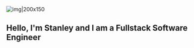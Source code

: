 ![img|200x150](https://github.com/Di-nobi/Di-nobi/assets/113438743/780ff745-71d9-46d9-b7b1-c1277c4e30e5)
## Hello, I'm Stanley and I am a Fullstack Software Engineer
